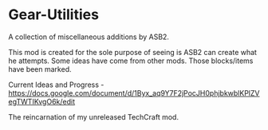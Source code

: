 Gear-Utilities
==============

A collection of miscellaneous additions by ASB2.

This mod is created for the sole purpose of seeing is ASB2 can create what he attempts.
 Some ideas have come from other mods. Those blocks/items have been marked.
 
 Current Ideas and Progress
	-https://docs.google.com/document/d/1Byx_aq9Y7F2jPocJH0phjbkwblKPlZVegTWTIKvgO6k/edit
 
The reincarnation of my unreleased TechCraft mod.